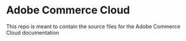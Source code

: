 # Adobe Commerce Cloud

This repo is meant to contain the source files for the Adobe Commerce Cloud documentation

